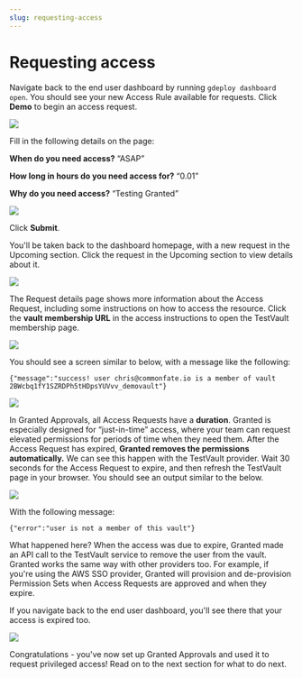 ```yaml
---
slug: requesting-access
---
```


# Requesting access

Navigate back to the end user dashboard by running `gdeploy dashboard open`. You should see your new Access Rule available for requests. Click **Demo** to begin an access request.

![](/img/approvals-getting-started/11-home-with-rule.png)

Fill in the following details on the page:

**When do you need access?** “ASAP”

**How long in hours do you need access for?** “0.01”

**Why do you need access?** “Testing Granted”

![](/img/approvals-getting-started/12-newrequest.png)

Click **Submit**.

You'll be taken back to the dashboard homepage, with a new request in the Upcoming section. Click the request in the Upcoming section to view details about it.

![](/img/approvals-getting-started/13-requestactive.png)

The Request details page shows more information about the Access Request, including some instructions on how to access the resource. Click the **vault membership URL** in the access instructions to open the TestVault membership page.

![](/img/approvals-getting-started/14-requestdetails.png)

You should see a screen similar to below, with a message like the following:

```
{"message":"success! user chris@commonfate.io is a member of vault 2BWcbq1fY1SZRDPh5tHDpsYUVvv_demovault"}
```

![](/img/approvals-getting-started/15-testvaultactive.png)

In Granted Approvals, all Access Requests have a **duration**. Granted is especially designed for “just-in-time” access, where your team can request elevated permissions for periods of time when they need them. After the Access Request has expired, **Granted removes the permissions automatically.** We can see this happen with the TestVault provider. Wait 30 seconds for the Access Request to expire, and then refresh the TestVault page in your browser. You should see an output similar to the below.

![](/img/approvals-getting-started/16-testvaultinactive.png)

With the following message:

```
{"error":"user is not a member of this vault"}
```

What happened here? When the access was due to expire, Granted made an API call to the TestVault service to remove the user from the vault. Granted works the same way with other providers too. For example, if you're using the AWS SSO provider, Granted will provision and de-provision Permission Sets when Access Requests are approved and when they expire.

If you navigate back to the end user dashboard, you'll see there that your access is expired too.

![](/img/approvals-getting-started/17-requestexpired.png)

Congratulations - you've now set up Granted Approvals and used it to request privileged access! Read on to the next section for what to do next.

